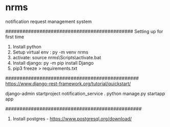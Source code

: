 # nrms
notification request management system

#############################################
Setting up for first time
1. Install python
2. Setup virtual env : py -m venv nrms
3. activate: source nrms\Scripts\activate.bat
4. Install django: py -m pip install Django
5. pip3 freeze > requirements.txt

###############################################
https://www.django-rest-framework.org/tutorial/quickstart/

django-admin startproject notification_service .
python manage.py startapp app



################################################
1. Install postgres - https://www.postgresql.org/download/

